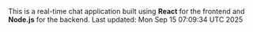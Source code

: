 This is a real-time chat application built using **React** for the frontend and **Node.js** for the backend.
Last updated: Mon Sep 15 07:09:34 UTC 2025
